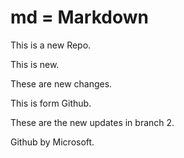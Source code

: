 # md = Markdown

This is a new Repo.


This is new.

These are new changes.

This is form Github.

These are the new updates in branch 2.

Github by Microsoft.

